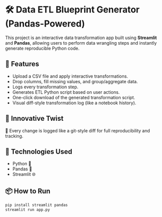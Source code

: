 
# 🛠️ Data ETL Blueprint Generator (Pandas-Powered)

This project is an interactive data transformation app built using **Streamlit** and **Pandas**, allowing users to perform data wrangling steps and instantly generate reproducible Python code.

## 🚀 Features
- Upload a CSV file and apply interactive transformations.
- Drop columns, fill missing values, and group/aggregate data.
- Logs every transformation step.
- Generates ETL Python script based on user actions.
- One-click download of the generated transformation script.
- Visual diff-style transformation log (like a notebook history).

## 🧠 Innovative Twist
📝 Every change is logged like a git-style diff for full reproducibility and tracking.

## 🧰 Technologies Used
- Python 🐍
- Pandas 🐼
- Streamlit 🌐

## 📦 How to Run

```bash
pip install streamlit pandas
streamlit run app.py
```

